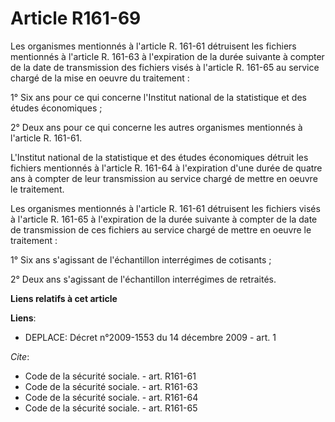 # Article R161-69

Les organismes mentionnés à l'article R. 161-61 détruisent les fichiers mentionnés à l'article R. 161-63 à l'expiration de la
durée suivante à compter de la date de transmission des fichiers visés à l'article R. 161-65 au service chargé de la mise en
oeuvre du traitement :

1° Six ans pour ce qui concerne l'Institut national de la statistique et des études économiques ;

2° Deux ans pour ce qui concerne les autres organismes mentionnés à l'article R. 161-61.

L'Institut national de la statistique et des études économiques détruit les fichiers mentionnés à l'article R. 161-64 à
l'expiration d'une durée de quatre ans à compter de leur transmission au service chargé de mettre en oeuvre le traitement.

Les organismes mentionnés à l'article R. 161-61 détruisent les fichiers visés à l'article R. 161-65 à l'expiration de la
durée suivante à compter de la date de transmission de ces fichiers au service chargé de mettre en oeuvre le traitement :

1° Six ans s'agissant de l'échantillon interrégimes de cotisants ;

2° Deux ans s'agissant de l'échantillon interrégimes de retraités.

**Liens relatifs à cet article**

**Liens**:

  - DEPLACE: Décret n°2009-1553 du 14 décembre 2009 - art. 1

_Cite_:

  - Code de la sécurité sociale. - art. R161-61
  - Code de la sécurité sociale. - art. R161-63
  - Code de la sécurité sociale. - art. R161-64
  - Code de la sécurité sociale. - art. R161-65
